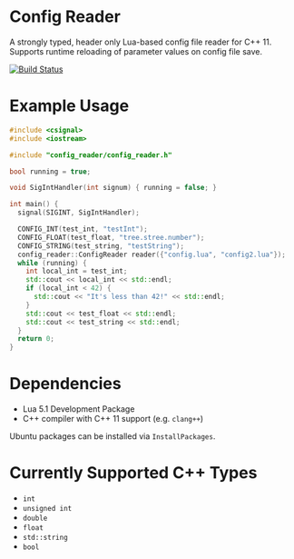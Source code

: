 # Config Reader

A strongly typed, header only Lua-based config file reader for C++ 11. Supports runtime reloading of parameter values on config file save.

[![Build Status](https://travis-ci.com/ut-amrl/config-reader.svg?token=rBLDT1qXfkKmkTerGLzY&branch=master)](https://travis-ci.com/ut-amrl/config-reader)

# Example Usage

```C++
#include <csignal>
#include <iostream>

#include "config_reader/config_reader.h"

bool running = true;

void SigIntHandler(int signum) { running = false; }

int main() {
  signal(SIGINT, SigIntHandler);

  CONFIG_INT(test_int, "testInt");
  CONFIG_FLOAT(test_float, "tree.stree.number");
  CONFIG_STRING(test_string, "testString");
  config_reader::ConfigReader reader({"config.lua", "config2.lua"});
  while (running) {
    int local_int = test_int;
    std::cout << local_int << std::endl;
    if (local_int < 42) {
      std::cout << "It's less than 42!" << std::endl;
    }
    std::cout << test_float << std::endl;
    std::cout << test_string << std::endl;
  }
  return 0;
}
```

# Dependencies

 - Lua 5.1 Development Package
 - C++ compiler with C++ 11 support (e.g. `clang++`)

 Ubuntu packages can be installed via `InstallPackages`.

 # Currently Supported C++ Types

  - `int`
  - `unsigned int`
  - `double`
  - `float`
  - `std::string`
  - `bool`
  
